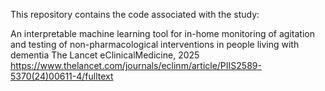 This repository contains the code associated with the study:

An interpretable machine learning tool for in-home monitoring of agitation and testing of non-pharmacological interventions in people living with dementia The Lancet eClinicalMedicine, 2025 https://www.thelancet.com/journals/eclinm/article/PIIS2589-5370(24)00611-4/fulltext
